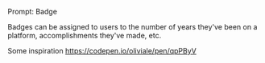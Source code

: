 Prompt: Badge

Badges can be assigned to users to the number of years they've been on a platform, accomplishments they've made, etc.

Some inspiration
https://codepen.io/oliviale/pen/qpPByV
